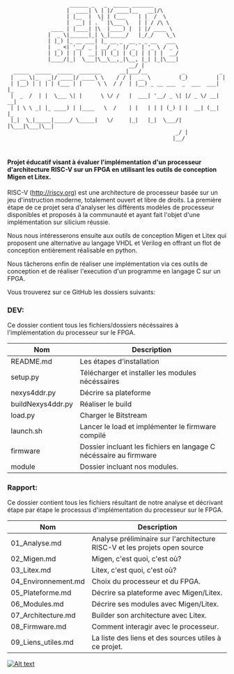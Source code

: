 

```
                    ______ _   _  _____ _______                         
                   |  ____| \ | |/ ____|__   __|/\                      
                   | |__  |  \| | (___    | |  /  \                     
                   |  __| | . ` |\___ \   | | / /\ \                    
              ____ | |____| |\  |____) |  | |/ ____ \                   
             |  _ \|______|_| \_|_____/   |_/_/    \_\                  
             | |_) |_ __ ___| |_ __ _  __ _ _ __   ___                  
             |  _ <| '__/ _ | __/ _` |/ _` | '_ \ / _ \                 
             | |_) | | |  __| || (_| | (_| | | | |  __/                 
             |____/|_|  \___|\__\__,_|\__, |_| |_|\___|                 
                                       __/ |                            
  _____  _____  _____  _______      __|___/__           _           _   
 |  __ \|_   _|/ ____|/ ____\ \    / / |  __ \         (_)         | |  
 | |__) | | | | (___ | |     \ \  / /  | |__) _ __ ___  _  ___  ___| |_ 
 |  _  /  | |  \___ \| |      \ \/ /   |  ___| '__/ _ \| |/ _ \/ __| __|
 | | \ \ _| |_ ____) | |____   \  /    | |   | | | (_) | |  __| (__| |_ 
 |_|  \_|_____|_____/ \_____|   \/     |_|   |_|  \___/| |\___|\___|\__|
                                                      _/ |              
                                                     |__/               
```

# 
#### Projet éducatif visant à évaluer l'implémentation d'un processeur d'architecture RISC-V sur un FPGA en utilisant les outils de conception Migen et Litex.

RISC-V (http://riscv.org) est une architecture de processeur basée sur un jeu d'instruction moderne, totalement ouvert et libre de droits. La première étape de ce projet sera d'analyser les différents modèles de processeur disponibles et proposés à la communauté et ayant fait l'objet d'une implémentation sur silicium réussie.

Nous nous intéresserons ensuite aux outils de conception Migen et Litex qui proposent une alternative au langage VHDL et Verilog en offrant un flot de conception entièrement réalisable en python.

Nous tâcherons enfin de réaliser une implémentation via ces outils de conception et de réaliser l'execution d'un programme en langage C sur un FPGA.



Vous trouverez sur ce GitHub les dossiers suivants:

### DEV:

Ce dossier contient tous les fichiers/dossiers nécéssaires  à l'implémentation du processeur sur le FPGA.

| Nom               | Description                                                  |
| ----------------- | ------------------------------------------------------------ |
| README.md         | Les étapes d'installation                                    |
| setup.py          | Télécharger et installer les modules nécéssaires             |
| nexys4ddr.py      | Décrire sa plateforme                                        |
| buildNexys4ddr.py | Réaliser le build                                            |
| load.py           | Charger le Bitstream                                         |
| launch.sh         | Lancer le load et implémenter le firmware compilé            |
| firmware          | Dossier incluant les fichiers en langage C nécéssaire au firmware |
| module            | Dossier incluant nos modules.                                |



### Rapport:

Ce dossier contient tous les fichiers résultant de notre analyse et décrivant étape par étape le processus d'implémentation du processeur sur le FPGA.

| Nom                 | Description                                                  |
| ------------------- | ------------------------------------------------------------ |
| 01_Analyse.md       | Analyse préliminaire sur l'architecture RISC-V et les projets open source |
| 02_Migen.md         | Migen, c'est quoi, c'est où?                                 |
| 03_Litex.md         | Litex, c'est quoi, c'est où?                                 |
| 04_Environnement.md | Choix du processeur et du FPGA.                              |
| 05_Plateforme.md    | Décrire sa plateforme avec Migen/Litex.                      |
| 06_Modules.md       | Décrire ses modules avec Migen/Litex.                        |
| 07_Architecture.md  | Builder son architecture avec Litex.                         |
| 08_Firmware.md      | Comment interagir avec le processeur.                        |
| 09_Liens_utiles.md  | La liste des liens et des sources utiles à ce projet.        |




[![Alt text](https://github.com/SylvainEnsta/RISCV/blob/master/Rapport/Images/Joystick.png)](https://github.com/SylvainEnsta/RISCV/blob/master/Rapport/Images/Snake_Nexys4DDR.mp4)
